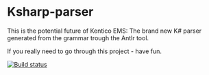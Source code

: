 # Ksharp-parser

This is the potential future of Kentico EMS: The brand new K# parser generated from the grammar trough the Antlr tool. 

If you really need to go through this project -  have fun.

[![Build status](https://ci.appveyor.com/api/projects/status/f8d6ddjb11bigj16?svg=true)](https://ci.appveyor.com/project/desana/ksharp-parser)